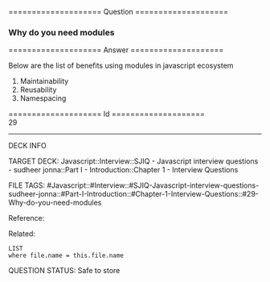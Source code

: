 ==================== Question ====================  

### Why do you need modules  

==================== Answer ====================  

Below are the list of benefits using modules in javascript ecosystem

1. Maintainability
2. Reusability
3. Namespacing

==================== Id ====================  
29
<!--ID: 1707879891637-->

---

DECK INFO

TARGET DECK: Javascript::Interview::SJIQ - Javascript interview questions - sudheer jonna::Part I - Introduction::Chapter 1 - Interview Questions

FILE TAGS: #Javascript::#Interview::#SJIQ-Javascript-interview-questions-sudheer-jonna::#Part-I-Introduction::#Chapter-1-Interview-Questions::#29-Why-do-you-need-modules

Reference:

Related:

```dataview
LIST
where file.name = this.file.name
```
QUESTION STATUS: Safe to store
